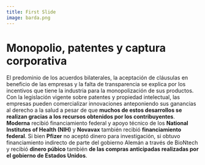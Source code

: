 ```yaml
---
title: First Slide
image: barda.png
---
```


# Monopolio, patentes y captura corporativa

El predominio de los acuerdos bilaterales, la aceptación de cláusulas en beneficio de las empresas y la falta de transparencia se explica por los incentivos que tiene la industria para la monopolización de sus productos. Con la legislación vigente sobre patentes y propiedad intelectual, las empresas pueden comercializar innovaciones anteponiendo sus ganancias al derecho a la salud a pesar de que **muchos de estos desarrollos se realizan gracias a los recursos obtenidos por los contribuyentes**. **Moderna** recibió financiamiento federal y apoyo técnico de los **National Institutes of Health (NIH)** y **Novavax** también recibió **financiamiento federal**. Si bien **Pfizer** no aceptó dinero para investigación, si obtuvo financiamiento indirecto de parte del gobierno Alemán a través de BioNtech y recibió **dinero púbico**  también  **de las compras anticipadas realizadas por el gobierno de Estados Unidos**.
